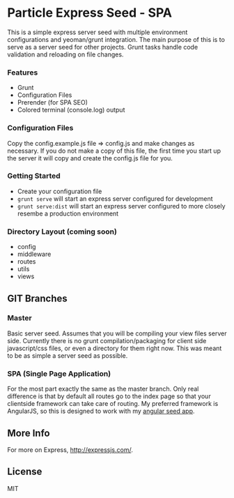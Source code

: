 Particle Express Seed - SPA
===========================

This is a simple express server seed with multiple environment configurations and yeoman/grunt integration. The main purpose of this is to serve as a server seed for other projects. Grunt tasks handle code validation and reloading on file changes.

### Features
- Grunt
- Configuration Files
- Prerender (for SPA SEO)
- Colored terminal (console.log) output

### Configuration Files

Copy the config.example.js file => config.js and make changes as necessary. If you do not make a copy of this file, the first time you start up the server it will copy and create the config.js file for you.

### Getting Started

- Create your configuration file
- ```grunt serve``` will start an express server configured for development
- ```grunt serve:dist``` will start an express server configured to more closely resembe a production environment


### Directory Layout (coming soon)
    
- config
- middleware
- routes
- utils
- views

GIT Branches
------------

### Master

Basic server seed. Assumes that you will be compiling your view files server side. Currently there is no grunt compilation/packaging for client side javascript/css files, or even a directory for them right now. This was meant to be as simple a server seed as possible.

### SPA (Single Page Application)

For the most part exactly the same as the master branch. Only real difference is that by default all routes go to the index page so that your clientside framework can take care of routing. My preferred framework is AngularJS, so this is designed to work with my [angular seed app](https://github.com/dremonkey/particle-angular-seed).

More Info
---------

For more on Express, http://expressjs.com/.

License
---------
MIT
